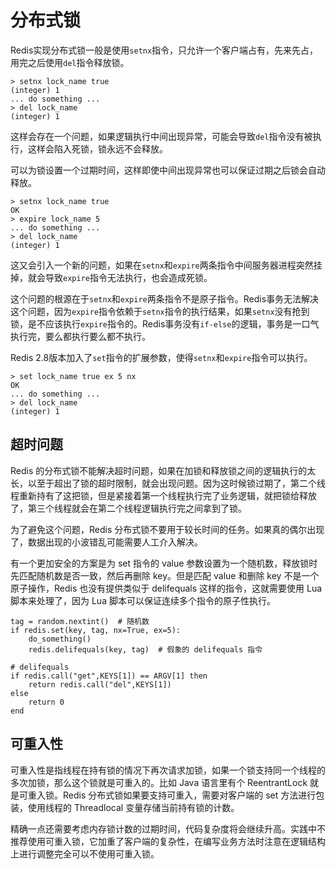 # 分布式锁

Redis实现分布式锁一般是使用`setnx`指令，只允许一个客户端占有，先来先占，用完之后使用`del`指令释放锁。

```
> setnx lock_name true
(integer) 1
... do something ...
> del lock_name
(integer) 1
```
这样会存在一个问题，如果逻辑执行中间出现异常，可能会导致`del`指令没有被执行，这样会陷入死锁，锁永远不会释放。

可以为锁设置一个过期时间，这样即使中间出现异常也可以保证过期之后锁会自动释放。

```
> setnx lock_name true
OK
> expire lock_name 5
... do something ...
> del lock_name
(integer) 1
```

这又会引入一个新的问题，如果在`setnx`和`expire`两条指令中间服务器进程突然挂掉，就会导致`expire`指令无法执行，也会造成死锁。

这个问题的根源在于`setnx`和`expire`两条指令不是原子指令。Redis事务无法解决这个问题，因为`expire`指令依赖于`setnx`指令的执行结果，如果`setnx`没有抢到锁，是不应该执行`expire`指令的。Redis事务没有`if-else`的逻辑，事务是一口气执行完，要么都执行要么都不执行。

Redis 2.8版本加入了`set`指令的扩展参数，使得`setnx`和`expire`指令可以执行。

```
> set lock_name true ex 5 nx
OK
... do something ...
> del lock_name
(integer) 1
```

## 超时问题

Redis 的分布式锁不能解决超时问题，如果在加锁和释放锁之间的逻辑执行的太长，以至于超出了锁的超时限制，就会出现问题。因为这时候锁过期了，第二个线程重新持有了这把锁，但是紧接着第一个线程执行完了业务逻辑，就把锁给释放了，第三个线程就会在第二个线程逻辑执行完之间拿到了锁。

为了避免这个问题，Redis 分布式锁不要用于较长时间的任务。如果真的偶尔出现了，数据出现的小波错乱可能需要人工介入解决。 

有一个更加安全的方案是为 set 指令的 value 参数设置为一个随机数，释放锁时先匹配随机数是否一致，然后再删除 key。但是匹配 value 和删除 key 不是一个原子操作，Redis 也没有提供类似于 delifequals 这样的指令，这就需要使用 Lua 脚本来处理了，因为 Lua 脚本可以保证连续多个指令的原子性执行。 

```
tag = random.nextint()  # 随机数
if redis.set(key, tag, nx=True, ex=5):
    do_something()
    redis.delifequals(key, tag)  # 假象的 delifequals 指令

# delifequals
if redis.call("get",KEYS[1]) == ARGV[1] then
    return redis.call("del",KEYS[1]) 
else
    return 0 
end
```

## 可重入性

可重入性是指线程在持有锁的情况下再次请求加锁，如果一个锁支持同一个线程的多次加锁，那么这个锁就是可重入的。比如 Java 语言里有个 ReentrantLock 就是可重入锁。Redis 分布式锁如果要支持可重入，需要对客户端的 set 方法进行包装，使用线程的 Threadlocal 变量存储当前持有锁的计数。 

精确一点还需要考虑内存锁计数的过期时间，代码复杂度将会继续升高。实践中不推荐使用可重入锁，它加重了客户端的复杂性，在编写业务方法时注意在逻辑结构上进行调整完全可以不使用可重入锁。